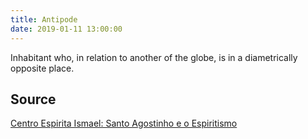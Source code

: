 ```yaml
---
title: Antipode
date: 2019-01-11 13:00:00
---
```


Inhabitant who, in relation to another of the globe, 
is in a diametrically opposite place.

## Source
[Centro Espirita Ismael: Santo Agostinho e o Espiritismo](https://ceismael.com.br/filosofia/santo-agostinho-e-espiritismo.htm)

